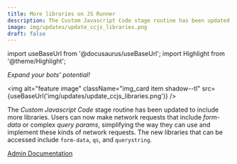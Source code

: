 ```yaml
---
title: More libraries on JS Runner
description: The Custom Javascript Code stage routine has been updated to include more libraries. Users can now make network requests that include form-data or complex query params, simplifying the way they can use and implement these kinds of network requests. The new libraries that can be accessed include form-data, qs, and querystring.
image: img/updates/update_ccjs_libraries.png
draft: false
---
```


import useBaseUrl from '@docusaurus/useBaseUrl'; 
import Highlight from '@theme/Highlight';

<div className="align-center">
<div className="card">
<div className="card__header">

<span className="hero__subtitle"><em>

Expand your bots' potential!

</em></span>

</div>
<div className="card__image">

<img alt="feature image" className="img_card item shadow--tl" src={useBaseUrl('img/updates/update_ccjs_libraries.png')} />
<br/>

</div>
<div className="card__body">

The _Custom Javascript Code_ stage routine has been updated to include more libraries. Users can now make network requests that include _form-data_ or complex _query params_, simplifying the way they can use and implement these kinds of network requests. The new libraries that can be accessed include `form-data`, `qs`, and `querystring`.

</div>
<div className="card__footer text-center align-padding-center">

<a className="button button--info button--block" href="/docs/documentation/automation/bots/ccjs-2.0.1">Admin Documentation</a>
<br/>


</div>
</div>
</div>
